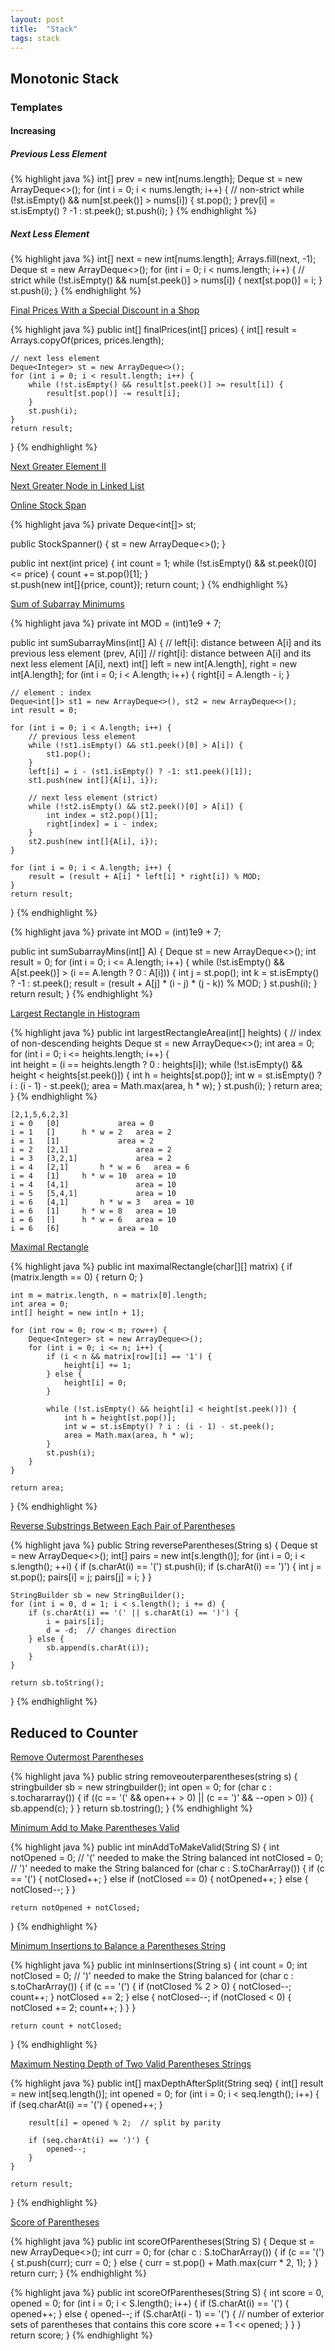 ```yaml
---
layout: post
title:  "Stack"
tags: stack
---
```

## Monotonic Stack

### Templates

#### Increasing

##### Previous Less Element

{% highlight java %}
int[] prev = new int[nums.length];
Deque<Integer> st = new ArrayDeque<>();
for (int i = 0; i < nums.length; i++) {
    // non-strict
    while (!st.isEmpty() && num[st.peek()] > nums[i]) {
        st.pop();
    }
    prev[i] = st.isEmpty() ? -1 : st.peek();
    st.push(i);
}
{% endhighlight %}

##### Next Less Element

{% highlight java %}
int[] next = new int[nums.length];
Arrays.fill(next, -1);
Deque<Integer> st = new ArrayDeque<>();
for (int i = 0; i < nums.length; i++) {
    // strict
    while (!st.isEmpty() && num[st.peek()] > nums[i]) {
        next[st.pop()] = i;
    }
    st.push(i);
}
{% endhighlight %}

[Final Prices With a Special Discount in a Shop][final-prices-with-a-special-discount-in-a-shop]

{% highlight java %}
public int[] finalPrices(int[] prices) {
    int[] result = Arrays.copyOf(prices, prices.length);

    // next less element
    Deque<Integer> st = new ArrayDeque<>();
    for (int i = 0; i < result.length; i++) {
        while (!st.isEmpty() && result[st.peek()] >= result[i]) {
            result[st.pop()] -= result[i];
        }
        st.push(i);
    }
    return result;
}
{% endhighlight %}

[Next Greater Element II][next-greater-element-ii]

[Next Greater Node in Linked List][next-greater-node-in-linked-list]

[Online Stock Span][online-stock-span]

{% highlight java %}
private Deque<int[]> st;

public StockSpanner() {
    st = new ArrayDeque<>();
}

public int next(int price) {
    int count = 1;
    while (!st.isEmpty() && st.peek()[0] <= price) {
        count += st.pop()[1];
    }    
    st.push(new int[]{price, count});
    return count;
}
{% endhighlight %}

[Sum of Subarray Minimums][sum-of-subarray-minimums]

{% highlight java %}
private int MOD = (int)1e9 + 7;

public int sumSubarrayMins(int[] A) {
    // left[i]:  distance between A[i] and its previous less element (prev, A[i]]
    // right[i]: distance between A[i] and its next less element [A[i], next)
    int[] left = new int[A.length], right = new int[A.length];
    for (int i = 0; i < A.length; i++) {
        right[i] = A.length - i;
    }

    // element : index
    Deque<int[]> st1 = new ArrayDeque<>(), st2 = new ArrayDeque<>();
    int result = 0;

    for (int i = 0; i < A.length; i++) {
        // previous less element
        while (!st1.isEmpty() && st1.peek()[0] > A[i]) {
            st1.pop();
        }
        left[i] = i - (st1.isEmpty() ? -1: st1.peek()[1]);
        st1.push(new int[]{A[i], i});

        // next less element (strict)
        while (!st2.isEmpty() && st2.peek()[0] > A[i]) {
            int index = st2.pop()[1];
            right[index] = i - index;
        }
        st2.push(new int[]{A[i], i});
    }

    for (int i = 0; i < A.length; i++) {
        result = (result + A[i] * left[i] * right[i]) % MOD;
    }
    return result;
}
{% endhighlight %}

{% highlight java %}
private int MOD = (int)1e9 + 7;

public int sumSubarrayMins(int[] A) {
    Deque<Integer> st = new ArrayDeque<>();
    int result = 0;
    for (int i = 0; i <= A.length; i++) {
        while (!st.isEmpty() && A[st.peek()] > (i == A.length ? 0 : A[i])) {
            int j = st.pop();
            int k = st.isEmpty() ? -1 : st.peek();
            result = (result + A[j] * (i - j) * (j - k)) % MOD;
        }
        st.push(i);
    }
    return result;
}
{% endhighlight %}

[Largest Rectangle in Histogram][largest-rectangle-in-histogram]

{% highlight java %}
public int largestRectangleArea(int[] heights) {
    // index of non-descending heights
    Deque<Integer> st = new ArrayDeque<>();
    int area = 0;
    for (int i = 0; i <= heights.length; i++) {            
        int height = (i == heights.length ? 0 : heights[i]);
        while (!st.isEmpty() && height < heights[st.peek()]) {
            int h = heights[st.pop()];
            int w = st.isEmpty() ? i : (i - 1) - st.peek();
            area = Math.max(area, h * w);
        }
        st.push(i);
    }
    return area;
}
{% endhighlight %}

```
[2,1,5,6,2,3]
i = 0	[0]				area = 0
i = 1	[]		h * w = 2	area = 2
i = 1	[1]				area = 2
i = 2	[2,1]				area = 2
i = 3	[3,2,1]				area = 2
i = 4	[2,1]		h * w = 6	area = 6
i = 4	[1]		h * w = 10	area = 10
i = 4	[4,1]				area = 10
i = 5	[5,4,1]				area = 10
i = 6	[4,1]		h * w = 3	area = 10
i = 6	[1]		h * w = 8	area = 10
i = 6	[]		h * w = 6	area = 10
i = 6	[6]				area = 10
```

[Maximal Rectangle][maximal-rectangle]

{% highlight java %}
public int maximalRectangle(char[][] matrix) {
    if (matrix.length == 0) {
        return 0;
    }

    int m = matrix.length, n = matrix[0].length;
    int area = 0;
    int[] height = new int[n + 1];

    for (int row = 0; row < m; row++) {
        Deque<Integer> st = new ArrayDeque<>();
        for (int i = 0; i <= n; i++) {
            if (i < n && matrix[row][i] == '1') {
                height[i] += 1;
            } else {
                height[i] = 0;
            }

            while (!st.isEmpty() && height[i] < height[st.peek()]) {
                int h = height[st.pop()];
                int w = st.isEmpty() ? i : (i - 1) - st.peek();
                area = Math.max(area, h * w);
            }
            st.push(i);
        }
    }

    return area;
}
{% endhighlight %}

[Reverse Substrings Between Each Pair of Parentheses][reverse-substrings-between-each-pair-of-parentheses]

{% highlight java %}
public String reverseParentheses(String s) {
    Deque<Integer> st = new ArrayDeque<>();
    int[] pairs = new int[s.length()];
    for (int i = 0; i < s.length(); ++i) {
        if (s.charAt(i) == '(')
            st.push(i);
        if (s.charAt(i) == ')') {
            int j = st.pop();
            pairs[i] = j;
            pairs[j] = i;
        }
    }

    StringBuilder sb = new StringBuilder();
    for (int i = 0, d = 1; i < s.length(); i += d) {
        if (s.charAt(i) == '(' || s.charAt(i) == ')') {
            i = pairs[i];
            d = -d;  // changes direction
        } else {
            sb.append(s.charAt(i));
        }
    }

    return sb.toString();
}
{% endhighlight %}

## Reduced to Counter
[Remove Outermost Parentheses][remove-outermost-parentheses]

{% highlight java %}
public string removeouterparentheses(string s) {
    stringbuilder sb = new stringbuilder();
    int open = 0;
    for (char c : s.tochararray()) {
        if ((c == '(' && open++ > 0) || (c == ')' && --open > 0)) {
            sb.append(c);
        }
    }
    return sb.tostring();
}
{% endhighlight %}

[Minimum Add to Make Parentheses Valid][minimum-add-to-make-parentheses-valid]

{% highlight java %}
public int minAddToMakeValid(String S) {
    int notOpened = 0;  // '(' needed to make the String balanced
    int notClosed = 0;  // ')' needed to make the String balanced
    for (char c : S.toCharArray()) {
        if (c == '(') {
            notClosed++;
        } else if (notClosed == 0) {
            notOpened++;
        } else {
            notClosed--;
        }
    }

    return notOpened + notClosed;
}
{% endhighlight %}

[Minimum Insertions to Balance a Parentheses String][minimum-insertions-to-balance-a-parentheses-string]

{% highlight java %}
public int minInsertions(String s) {
    int count = 0;
    int notClosed = 0;  // ')' needed to make the String balanced
    for (char c : s.toCharArray()) {
        if (c == '(') {
            if (notClosed % 2 > 0) {
                notClosed--;
                count++;
            }
            notClosed += 2;
        } else {
            notClosed--;
            if (notClosed < 0) {
                notClosed += 2;
                count++;
            }
        }
    }

    return count + notClosed;
}
{% endhighlight %}

[Maximum Nesting Depth of Two Valid Parentheses Strings][maximum-nesting-depth-of-two-valid-parentheses-strings]

{% highlight java %}
public int[] maxDepthAfterSplit(String seq) {
    int[] result = new int[seq.length()];
    int opened = 0;
    for (int i = 0; i < seq.length(); i++) {
        if (seq.charAt(i) == '(') {
            opened++;
        }

        result[i] = opened % 2;  // split by parity

        if (seq.charAt(i) == ')') {
            opened--;
        }
    }

    return result;
}
{% endhighlight %}

[Score of Parentheses][score-of-parentheses]

{% highlight java %}
public int scoreOfParentheses(String S) {
    Deque<Integer> st = new ArrayDeque<>();
    int curr = 0;
    for (char c : S.toCharArray()) {
        if (c == '(') {
            st.push(curr);
            curr = 0;
        } else {
            curr = st.pop() + Math.max(curr * 2, 1);
        }
    }
    return curr;
}
{% endhighlight %}

{% highlight java %}
public int scoreOfParentheses(String S) {
    int score = 0, opened = 0;
    for (int i = 0; i < S.length(); i++) {
        if (S.charAt(i) == '(') {
            opened++;
        } else {
            opened--;
            if (S.charAt(i - 1) == '(') {
                // number of exterior sets of parentheses that contains this core
                score += 1 << opened;
            }
        }
    }
    return score;
}
{% endhighlight %}

[final-prices-with-a-special-discount-in-a-shop]: https://leetcode.com/problems/final-prices-with-a-special-discount-in-a-shop/
[largest-rectangle-in-histogram]: https://leetcode.com/problems/largest-rectangle-in-histogram/
[maximal-rectangle]: https://leetcode.com/problems/maximal-rectangle/
[maximum-nesting-depth-of-two-valid-parentheses-strings]: https://leetcode.com/problems/maximum-nesting-depth-of-two-valid-parentheses-strings/
[minimum-add-to-make-parentheses-valid]: https://leetcode.com/problems/minimum-add-to-make-parentheses-valid/
[minimum-insertions-to-balance-a-parentheses-string]: https://leetcode.com/problems/minimum-insertions-to-balance-a-parentheses-string/
[next-greater-element-ii]: https://leetcode.com/problems/next-greater-element-ii/
[next-greater-node-in-linked-list]: https://leetcode.com/problems/next-greater-node-in-linked-list/
[online-stock-span]: https://leetcode.com/problems/online-stock-span/
[score-of-parentheses]: https://leetcode.com/problems/score-of-parentheses/
[sum-of-subarray-minimums]: https://leetcode.com/problems/sum-of-subarray-minimums/
[remove-outermost-parentheses]: https://leetcode.com/problems/remove-outermost-parentheses/
[reverse-substrings-between-each-pair-of-parentheses]: https://leetcode.com/problems/reverse-substrings-between-each-pair-of-parentheses/
